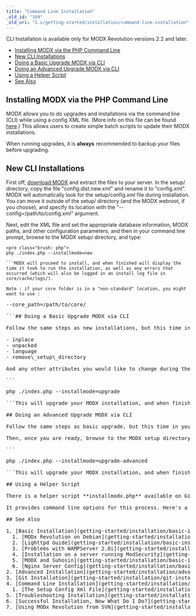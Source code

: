 ```yaml
---
title: "Command Line Installation"
_old_id: "349"
_old_uri: "2.x/getting-started/installation/command-line-installation"
---
```


CLI Installation is available only for MODX Revolution versions 2.2 and later.

- [Installing MODX via the PHP Command Line](#CommandLineInstallation-InstallingMODXviathePHPCommandLine)
- [New CLI Installations](#CommandLineInstallation-NewCLIInstallations)
- [Doing a Basic Upgrade MODX via CLI](#CommandLineInstallation-DoingaBasicUpgradeMODXviaCLI)
- [Doing an Advanced Upgrade MODX via CLI](#CommandLineInstallation-DoinganAdvancedUpgradeMODXviaCLI)
- [Using a Helper Script](#CommandLineInstallation-UsingaHelperScript)
- [See Also](#CommandLineInstallation-SeeAlso)



## Installing MODX via the PHP Command Line

MODX allows you to do upgrades and installations via the command line (CLI) while using a config XML file. (More info on this file can be found [here](getting-started/installation/command-line-installation/the-setup-config-xml-file "The Setup Config Xml File").) This allows users to create simple batch scripts to update their MODX installations.

When running upgrades, it is **always** recommended to backup your files before upgrading.

## New CLI Installations

First off, [download MODX](http://modx.com/download/) and extract the files to your server. In the setup/ directory, copy the file "config.dist.new.xml" and rename it to "config.xml". MODX will automatically look for the setup/config.xml file during installation. You can move it outside of the setup/ directory (and the MODX webroot, if you choose), and specify its location with the "--config=/path/to/config.xml" argument.

Next, edit the XML file and set the appropriate database information, MODX paths, and other configuration parameters, and then in your command line prompt, browse to the MODX setup/ directory, and type:

```
<pre class="brush: php">
php ./index.php --installmode=new

```MODX will proceed to install, and when finished will display the time it took to run the installation, as well as any errors that occurred (which will also be logged in an install log file in core/cache/logs/).

Note : if your core folder is in a "non-standard" location, you might want to use :

```
<pre class="brush: php">
--core_path=/path/to/core/

```## Doing a Basic Upgrade MODX via CLI

Follow the same steps as new installations, but this time in your XML file you need only specify the following attributes:

- inplace
- unpacked
- language
- remove\_setup\_directory

And any other attributes you would like to change during the upgrade. There is an example upgrade xml file named "config.dist.upgrade.xml". Then, once you are ready, browse to the MODX setup directory, and type:

```
<pre class="brush: php">
php ./index.php --installmode=upgrade

```This will upgrade your MODX installation, and when finished will display the time it took to run the installation, as well as any errors that occurred (which will also be logged in an install log file in core/cache/logs/).

## Doing an Advanced Upgrade MODX via CLI

Follow the same steps as basic upgrade, but this time in your XML file you need all the attributes included in the config.dist.upgrade-advanced.xml file, as all can be changed in an advanced upgrade.

Then, once you are ready, browse to the MODX setup directory, and type:

```
<pre class="brush: php">
php ./index.php --installmode=upgrade-advanced

```This will upgrade your MODX installation, and when finished will display the time it took to run the installation, as well as any errors that occurred (which will also be logged in an install log file in core/cache/logs/).

## Using a Helper Script

There is a helper script **installmodx.php** available on Github: [https://github.com/craftsmancoding/modx\_utils/blob/master/installmodx.php](https://github.com/craftsmancoding/modx_utils/blob/master/installmodx.php)

It provides command line options for this process. Here's a video of it in action:

## See Also

1. [Basic Installation](getting-started/installation/basic-installation)
  1. [MODx Revolution on Debian](getting-started/installation/basic-installation/modx-revolution-on-debian)
  2. [Lighttpd Guide](getting-started/installation/basic-installation/lighttpd-guide)
  3. [Problems with WAMPServer 2.0i](getting-started/installation/basic-installation/problems-with-wampserver-2.0i)
  4. [Installation on a server running ModSecurity](getting-started/installation/basic-installation/installation-on-a-server-running-modsecurity)
  5. [MODX and Suhosin](getting-started/installation/basic-installation/modx-and-suhosin)
  6. [Nginx Server Config](getting-started/installation/basic-installation/nginx-server-config)
2. [Advanced Installation](getting-started/installation/advanced-installation)
3. [Git Installation](getting-started/installation/git-installation)
4. [Command Line Installation](getting-started/installation/command-line-installation)
  1. [The Setup Config Xml File](getting-started/installation/command-line-installation/the-setup-config-xml-file)
5. [Troubleshooting Installation](getting-started/installation/troubleshooting-installation)
6. [Successful Installation, Now What Do I Do?](getting-started/installation/successful-installation,-now-what-do-i-do)
7. [Using MODx Revolution from SVN](getting-started/installation/using-modx-revolution-from-svn)